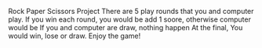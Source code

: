Rock Paper Scissors Project
There are 5 play rounds that you and computer play.
If you win each round, you would be add 1 soore, otherwise computer would be
If you and computer are draw, nothing happen
At the final, You would win, lose or draw.
Enjoy the game!

